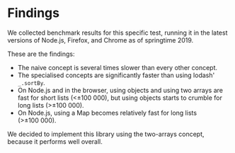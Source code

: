 # Findings

We collected benchmark results for this specific test, running it in the latest versions of Node.js, Firefox, and Chrome as of springtime 2019.

These are the findings:

- The naive concept is several times slower than every other concept.
- The specialised concepts are significantly faster than using lodash' `_.sortBy`.
- On Node.js and in the browser, using objects and using two arrays are fast for short lists (<±100​ 000), but using objects starts to crumble for long lists (>±100 000).
- On Node.js, using a Map becomes relatively fast for long lists (>±100 000).

We decided to implement this library using the two-arrays concept, because it performs well overall.
